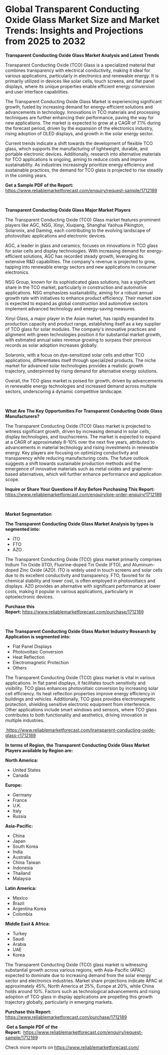 <p><h1>Global Transparent Conducting Oxide Glass Market Size and Market Trends: Insights and Projections from 2025 to 2032</h1></p><p><strong>Transparent Conducting Oxide Glass Market Analysis and Latest Trends</strong></p>
<p><p>Transparent Conducting Oxide (TCO) Glass is a specialized material that combines transparency with electrical conductivity, making it ideal for various applications, particularly in electronics and renewable energy. It is primarily utilized in devices like solar cells, touch screens, and flat panel displays, where its unique properties enable efficient energy conversion and user interface capabilities.</p><p>The Transparent Conducting Oxide Glass Market is experiencing significant growth, fueled by increasing demand for energy-efficient solutions and advancements in technology. Innovations in TCO materials and processing techniques are further enhancing their performance, paving the way for new applications. The market is expected to grow at a CAGR of 7.1% during the forecast period, driven by the expansion of the electronics industry, rising adoption of OLED displays, and growth in the solar energy sector.</p><p>Current trends indicate a shift towards the development of flexible TCO glass, which supports the manufacturing of lightweight, durable, and portable electronic devices. Additionally, research into alternative materials for TCO applications is ongoing, aiming to reduce costs and improve sustainability. As industries increasingly prioritize energy efficiency and sustainable practices, the demand for TCO glass is projected to rise steadily in the coming years.</p></p>
<p><strong>Get a Sample PDF of the Report:&nbsp;</strong> <a href="https://www.reliablemarketforecast.com/enquiry/request-sample/1712189?utm_campaign=3344&utm_medium=2&utm_source=Github&utm_content=ia&utm_term=02042025&utm_id=transparent-conducting-oxide-glass">https://www.reliablemarketforecast.com/enquiry/request-sample/1712189</a></p>
<p>&nbsp;</p>
<p><strong>Transparent Conducting Oxide Glass Major Market Players</strong></p>
<p><p>The Transparent Conducting Oxide (TCO) Glass market features prominent players like AGC, NSG, Xinyi, Xiuqiang, Shanghai Yaohua Pikington, Solaronix, and Daming, each contributing to the evolving landscape of photovoltaic applications and electronic devices.</p><p>AGC, a leader in glass and ceramics, focuses on innovations in TCO glass for solar cells and display technologies. With increasing demand for energy-efficient solutions, AGC has recorded steady growth, leveraging its extensive R&D capabilities. The company's revenue is projected to grow, tapping into renewable energy sectors and new applications in consumer electronics.</p><p>NSG Group, known for its sophisticated glass solutions, has a significant share in the TCO market, particularly in construction and automotive applications. NSG emphasizes sustainability, aiming for a robust annual growth rate with initiatives to enhance product efficiency. Their market size is expected to expand as global construction and automotive sectors implement advanced technology and energy-saving measures.</p><p>Xinyi Glass, a major player in the Asian market, has rapidly expanded its production capacity and product range, establishing itself as a key supplier of TCO glass for solar modules. The company's innovative practices and alignment with green technologies position it for substantial market growth, with estimated annual sales revenue growing to surpass their previous records as solar adoption increases globally.</p><p>Solaronix, with a focus on dye-sensitized solar cells and other TCO applications, differentiates itself through specialized products. The niche market for advanced solar technologies provides a realistic growth trajectory, underpinned by rising demand for alternative energy solutions.</p><p>Overall, the TCO glass market is poised for growth, driven by advancements in renewable energy technologies and increased demand across multiple sectors, underscoring a dynamic competitive landscape.</p></p>
<p>&nbsp;</p>
<p><strong>What Are The Key Opportunities For Transparent Conducting Oxide Glass Manufacturers?</strong></p>
<p><p>The Transparent Conducting Oxide (TCO) Glass market is projected to witness significant growth, driven by increasing demand in solar cells, display technologies, and touchscreens. The market is expected to expand at a CAGR of approximately 8-10% over the next five years, attributed to advancements in material technology and rising investments in renewable energy. Key players are focusing on optimizing conductivity and transparency while reducing manufacturing costs. The future outlook suggests a shift towards sustainable production methods and the emergence of innovative materials such as metal oxides and graphene-based alternatives, which will further enhance performance and application scope.</p></p>
<p><strong>Inquire or Share Your Questions If Any Before Purchasing This Report:</strong> <a href="https://www.reliablemarketforecast.com/enquiry/pre-order-enquiry/1712189?utm_campaign=3344&utm_medium=2&utm_source=Github&utm_content=ia&utm_term=02042025&utm_id=transparent-conducting-oxide-glass">https://www.reliablemarketforecast.com/enquiry/pre-order-enquiry/1712189</a></p>
<p>&nbsp;</p>
<p><strong>Market Segmentation</strong></p>
<p><strong>The Transparent Conducting Oxide Glass Market Analysis by types is segmented into:</strong></p>
<p><ul><li>ITO</li><li>FTO</li><li>AZO</li></ul></p>
<p><p>The Transparent Conducting Oxide (TCO) glass market primarily comprises Indium Tin Oxide (ITO), Fluorine-doped Tin Oxide (FTO), and Aluminum-doped Zinc Oxide (AZO). ITO is widely used in touch screens and solar cells due to its excellent conductivity and transparency. FTO, favored for its chemical stability and lower cost, is often employed in photovoltaics and displays. AZO provides an alternative with significant performance at lower costs, making it popular in various applications, particularly in optoelectronic devices.</p></p>
<p><strong>Purchase this Report:&nbsp;</strong><a href="https://www.reliablemarketforecast.com/purchase/1712189?utm_campaign=3344&utm_medium=2&utm_source=Github&utm_content=ia&utm_term=02042025&utm_id=transparent-conducting-oxide-glass">https://www.reliablemarketforecast.com/purchase/1712189</a></p>
<p>&nbsp;</p>
<p><strong>The Transparent Conducting Oxide Glass Market Industry Research by Application is segmented into:</strong></p>
<p><ul><li>Flat Panel Displays</li><li>Photovoltaic Conversion</li><li>Heat Reflection</li><li>Electromagnetic Protection</li><li>Others</li></ul></p>
<p><p>The Transparent Conducting Oxide (TCO) glass market is vital in various applications. In flat panel displays, it facilitates touch sensitivity and visibility. TCO glass enhances photovoltaic conversion by increasing solar cell efficiency. Its heat reflection properties improve energy efficiency in buildings and vehicles. Additionally, TCO glass provides electromagnetic protection, shielding sensitive electronic equipment from interference. Other applications include smart windows and sensors, where TCO glass contributes to both functionality and aesthetics, driving innovation in multiple industries.</p></p>
<p><a href="https://www.reliablemarketforecast.com/transparent-conducting-oxide-glass-r1712189?utm_campaign=3344&utm_medium=2&utm_source=Github&utm_content=ia&utm_term=02042025&utm_id=transparent-conducting-oxide-glass">&nbsp;https://www.reliablemarketforecast.com/transparent-conducting-oxide-glass-r1712189</a></p>
<p><strong>In terms of Region, the Transparent Conducting Oxide Glass Market Players available by Region are:</strong></p>
<p>
    <p> <strong> North America: </strong>
        <ul>
            <li>United States</li>
            <li>Canada</li>
        </ul>
        </p> 
    <p> <strong> Europe: </strong>
        <ul>
            <li>Germany</li>
            <li>France</li>
            <li>U.K.</li>
            <li>Italy</li>
            <li>Russia</li>
        </ul>
        </p> 
    <p> <strong> Asia-Pacific: </strong>
        <ul>
            <li>China</li>
            <li>Japan</li>
            <li>South Korea</li>
            <li>India</li>
            <li>Australia</li>
            <li>China Taiwan</li>
            <li>Indonesia</li>
            <li>Thailand</li>
            <li>Malaysia</li>
        </ul>
        </p> 
    <p> <strong> Latin America: </strong>
        <ul>
            <li>Mexico</li>
            <li>Brazil</li>
            <li>Argentina Korea</li>
            <li>Colombia</li>
        </ul>
        </p> 
    <p> <strong> Middle East & Africa: </strong>
        <ul>
            <li>Turkey</li>
            <li>Saudi</li>
            <li>Arabia</li>
            <li>UAE</li>
            <li>Korea</li>
        </ul>
    </p>
    </p>
<p><p>The Transparent Conducting Oxide (TCO) glass market is witnessing substantial growth across various regions, with Asia-Pacific (APAC) expected to dominate due to increasing demand from the solar energy sector and electronics industries. Market share projections indicate APAC at approximately 45%, North America at 25%, Europe at 20%, while China holds around 10%. Factors such as technological advancements and rising adoption of TCO glass in display applications are propelling this growth trajectory globally, particularly in emerging markets.</p></p>
<p><strong>Purchase this Report: </strong><a href="https://www.reliablemarketforecast.com/purchase/1712189?utm_campaign=3344&utm_medium=2&utm_source=Github&utm_content=ia&utm_term=02042025&utm_id=transparent-conducting-oxide-glass">https://www.reliablemarketforecast.com/purchase/1712189</a></p>
<p>&nbsp;<strong>Get a Sample PDF of the Report:&nbsp;&nbsp;</strong><a href="https://www.reliablemarketforecast.com/enquiry/request-sample/1712189?utm_campaign=3344&utm_medium=2&utm_source=Github&utm_content=ia&utm_term=02042025&utm_id=transparent-conducting-oxide-glass">https://www.reliablemarketforecast.com/enquiry/request-sample/1712189</a></p>
<p><strong></strong></p>
<p>Check more reports on <a href="https://www.reliablemarketforecast.com/?utm_campaign=3344&utm_medium=2&utm_source=Github&utm_content=ia&utm_term=02042025&utm_id=transparent-conducting-oxide-glass">https://www.reliablemarketforecast.com/</a></p>